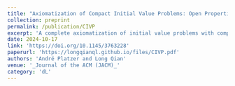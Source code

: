 ```yaml
---
title: "Axiomatization of Compact Initial Value Problems: Open Properties"
collection: preprint
permalink: /publication/CIVP
excerpt: 'A complete axiomatization of initial value problems with compact initial conditions for topologically open properties.'
date: 2024-10-17
link: 'https://doi.org/10.1145/3763228'
paperurl: 'https://longqianql.github.io/files/CIVP.pdf'
authors: 'André Platzer and Long Qian'
venue: '_Journal of the ACM (JACM)_'
category: 'dL'
---
```

